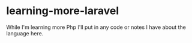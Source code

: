 # learning-more-laravel
While I'm learning more Php I'll put in any code or notes I have about the language here.
